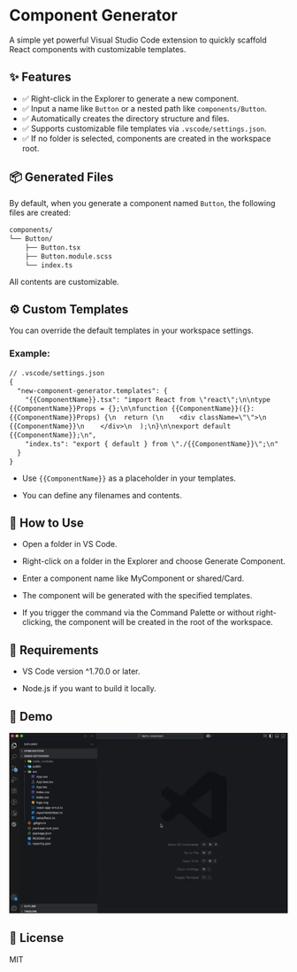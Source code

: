 # Component Generator

A simple yet powerful Visual Studio Code extension to quickly scaffold React components with customizable templates.

## ✨ Features

- ✅ Right-click in the Explorer to generate a new component.
- ✅ Input a name like `Button` or a nested path like `components/Button`.
- ✅ Automatically creates the directory structure and files.
- ✅ Supports customizable file templates via `.vscode/settings.json`.
- ✅ If no folder is selected, components are created in the workspace root.

## 📦 Generated Files

By default, when you generate a component named `Button`, the following files are created:

```
components/
└── Button/
    ├── Button.tsx
    ├── Button.module.scss
    └── index.ts
```

All contents are customizable.

## ⚙️ Custom Templates

You can override the default templates in your workspace settings.

### Example:

```jsonc
// .vscode/settings.json
{
  "new-component-generator.templates": {
    "{{ComponentName}}.tsx": "import React from \"react\";\n\ntype {{ComponentName}}Props = {};\n\nfunction {{ComponentName}}({}: {{ComponentName}}Props) {\n  return (\n    <div className=\"\">\n      {{ComponentName}}\n    </div>\n  );\n}\n\nexport default {{ComponentName}};\n",
    "index.ts": "export { default } from \"./{{ComponentName}}\";\n"
  }
}
```

- Use `{{ComponentName}}` as a placeholder in your templates.

- You can define any filenames and contents.

## 🚀 How to Use

- Open a folder in VS Code.

- Right-click on a folder in the Explorer and choose Generate Component.

- Enter a component name like MyComponent or shared/Card.

- The component will be generated with the specified templates.

- If you trigger the command via the Command Palette or without right-clicking, the component will be created in the root of the workspace.

## 🧱 Requirements

- VS Code version ^1.70.0 or later.

- Node.js if you want to build it locally.

## 📸 Demo
![demo-generate-component](https://raw.githubusercontent.com/baoloc008/component-generator/main/src/assets/demo-generate-component.gif)

## 📝 License

MIT
